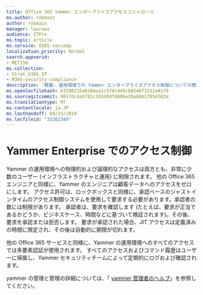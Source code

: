 ```yaml
---
title: Office 365 Yammer エンタープライズアクセスコントロール
ms.author: robmazz
author: robmazz
manager: laurawi
audience: ITPro
ms.topic: article
ms.service: O365-seccomp
localization_priority: Normal
search.appverid:
- MET150
ms.collection:
- Strat_O365_IP
- M365-security-compliance
description: '概要: 運用環境での Yammer エンタープライズアクセス制御についての簡単な概要。'
ms.openlocfilehash: 61598235a010aaa1c578c449cb054073212a41f9
ms.sourcegitcommit: 0017dc6a5f81c165d9dfd88be39a6bb17856582e
ms.translationtype: MT
ms.contentlocale: ja-JP
ms.lasthandoff: 04/23/2019
ms.locfileid: "32262349"
---
```

# <a name="yammer-enterprise-access-controls"></a>Yammer Enterprise でのアクセス制御 

Yammer の運用環境への物理的および論理的なアクセスは両方とも、非常に少数のユーザー (インフラストラクチャと運用) に制限されます。 他の Office 365 エンジニアと同様に、Yammer のエンジニアは顧客データへのアクセスをゼロにします。 アクセス許可は、ロックボックスと同様に、承認ベースのジャストインタイムのアクセス制御システムを使用して要求する必要があります。承認者の数には制限があります。 承認者は、要求を確認します (たとえば、要求が正当であるかどうか、ビジネスケース、時間などに基づいて検証されます)。その後、要求を承認または拒否します。 要求が承認された場合、JIT アクセスは定義済みの時間に限定され、その後は自動的に期限が切れます。 

他の Office 365 サービスと同様に、Yammer の運用環境へのすべてのアクセスでは多要素認証が使用されます。 すべてのアクセスおよびコマンド履歴はユーザーに帰属し、Yammer セキュリティチームによって定期的にログおよび確認されます。

yammer の管理と管理の詳細については、「 [yammer 管理者のヘルプ](https://support.office.com/article/yammer-–-admin-help-e1464355-1f97-49ac-b2aa-dd320b179dbe?ui=en-US&rs=en-US&ad=US)」を参照してください。